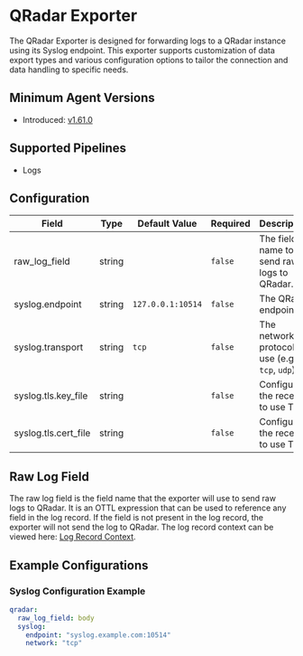 # QRadar Exporter

The QRadar Exporter is designed for forwarding logs to a QRadar instance using its Syslog endpoint. This exporter supports customization of data export types and various configuration options to tailor the connection and data handling to specific needs.

## Minimum Agent Versions

- Introduced: [v1.61.0](https://github.com/observIQ/bindplane-agent/releases/tag/v1.61.0)

## Supported Pipelines

- Logs

## Configuration

| Field                | Type   | Default Value     | Required | Description                                       |
| -------------------- | ------ | ----------------- | -------- | ------------------------------------------------- |
| raw_log_field        | string |                   | `false`  | The field name to send raw logs to QRadar.     |
| syslog.endpoint      | string | `127.0.0.1:10514` | `false`  | The QRadar endpoint.                 |
| syslog.transport     | string | `tcp`             | `false`  | The network protocol to use (e.g., `tcp`, `udp`). |
| syslog.tls.key_file  | string |                   | `false`  | Configure the receiver to use TLS.                |
| syslog.tls.cert_file | string |                   | `false`  | Configure the receiver to use TLS.                |

## Raw Log Field

The raw log field is the field name that the exporter will use to send raw logs to QRadar. It is an OTTL expression that can be used to reference any field in the log record. If the field is not present in the log record, the exporter will not send the log to QRadar. The log record context can be viewed here: [Log Record Context](https://github.com/open-telemetry/opentelemetry-collector-contrib/blob/main/pkg/ottl/contexts/ottllog/README.md).

## Example Configurations

### Syslog Configuration Example

```yaml
qradar:
  raw_log_field: body
  syslog:
    endpoint: "syslog.example.com:10514"
    network: "tcp"
```

